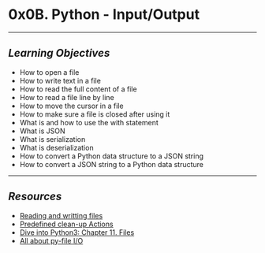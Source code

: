 # **0x0B. Python - Input/Output**
---
## *Learning Objectives*
- How to open a file
- How to write text in a file
- How to read the full content of a file
- How to read a file line by line
- How to move the cursor in a file
- How to make sure a file is closed after using it
- What is and how to use the with statement
- What is JSON
- What is serialization
- What is deserialization
- How to convert a Python data structure to a JSON string
- How to convert a JSON string to a Python data structure
---
## *Resources*
- [Reading and writting files](https://docs.python.org/3/tutorial/inputoutput.html#reading-and-writing-files)
- [Predefined clean-up Actions](https://docs.python.org/3/tutorial/errors.html#predefined-clean-up-actions)
- [Dive into Python3: Chapter 11. Files](https://histo.ucsf.edu/BMS270/diveintopython3-r802.pdf)
- [All about py-file I/O](https://techvidvan.com/tutorials/python-file-read-write/)
